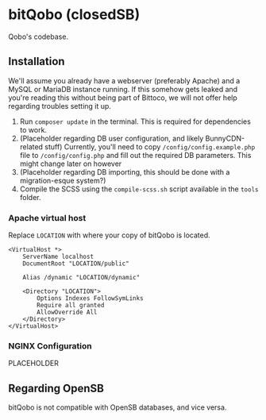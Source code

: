 # bitQobo (closedSB)
Qobo's codebase.

## Installation
We'll assume you already have a webserver (preferably Apache) and a MySQL or MariaDB instance running. If this somehow gets leaked and you're reading this without being part of Bittoco, we will not offer help regarding troubles setting it up.

1. Run ``composer update`` in the terminal. This is required for dependencies to work.
2. (Placeholder regarding DB user configuration, and likely BunnyCDN-related stuff) Currently, you'll need to copy ``/config/config.example.php`` file to ``/config/config.php`` and fill out the required DB parameters. This might change later on however
3. (Placeholder regarding DB importing, this should be done with a migration-esque system?)
4. Compile the SCSS using the ``compile-scss.sh`` script available in the ``tools`` folder.

### Apache virtual host
Replace ``LOCATION`` with where your copy of bitQobo is located.

```
<VirtualHost *> 
    ServerName localhost
    DocumentRoot "LOCATION/public"

    Alias /dynamic "LOCATION/dynamic"

    <Directory "LOCATION">
        Options Indexes FollowSymLinks
        Require all granted
        AllowOverride All
    </Directory>
</VirtualHost>
```

### NGINX Configuration
PLACEHOLDER

## Regarding OpenSB
bitQobo is not compatible with OpenSB databases, and vice versa.
